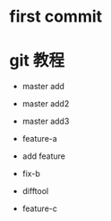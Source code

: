 # first commit
# git 教程
- master add 

- master add2
- master add3 

- feature-a
- add feature 

- fix-b

- difftool
- feature-c 
